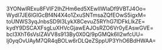 3YONwIRExu8FVIF2IhZHm6ed5XEwlIWlaDf9VBTJ4Oo=
WydI7JE6lGIGcBf4N4X4o1ZxuSNTmsaZQfEOwS5igxM=
toUNWS3yqJnbsSD9I3LykX8CevuZ5RYhG7IDFkLlkZE=
kydY9DSCAXFsgLuXHVcGjawEAJOsRZO6Vr0yEAswGVE=
bcI3XhT6sVsIZAVV8s913By0X0Q/9pGMQk6ll2wfcUU=
lj0yqOvUAyM7QR4qBOLw6rDLQeZSppUP3YhO6BdHWAA=
